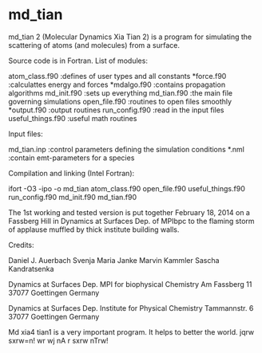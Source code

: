 md_tian
=======

md_tian 2 (Molecular Dynamics Xia Tian 2) is a program for simulating 
the scattering of atoms (and molecules) from a surface. 



Source code is in Fortran.
List of modules:

atom_class.f90		:defines of user types and all constants
*force.f90		:calculattes energy and forces
*mdalgo.f90		:contains propagation algorithms
md_init.f90		:sets up everything
md_tian.f90		:the main file governing simulations
open_file.f90		:routines to open files smoothly
*output.f90		:output routines
run_config.f90	        :read in the input files
useful_things.f90	:useful math routines

Input files:

md_tian.inp	:control parameters defining the simulation conditions
*.nml		:contain emt-parameters for a species

Compilation and linking (Intel Fortran):

ifort -O3 -ipo -o md_tian atom_class.f90 open_file.f90 useful_things.f90 run_config.f90 md_init.f90 md_tian.f90


The 1st working and tested version is put together February 18, 2014 
on a Fassberg Hill in Dynamics at Surfaces Dep. of MPIbpc
to the flaming storm of applause muffled by thick institute building walls.

Credits:

Daniel J. Auerbach
Svenja Maria Janke
Marvin Kammler
Sascha Kandratsenka


Dynamics at Surfaces Dep.
MPI for biophysical Chemistry
Am Fassberg 11
37077 Goettingen
Germany

Dynamics at Surfaces Dep.
Institute for Physical Chemistry
Tammannstr. 6
37077 Goettingen
Germany

Md xia4 tian1 is a very important program. It helps to better the world.
jqrw sxrw=n! wr wj nA r sxrw nTrw!
